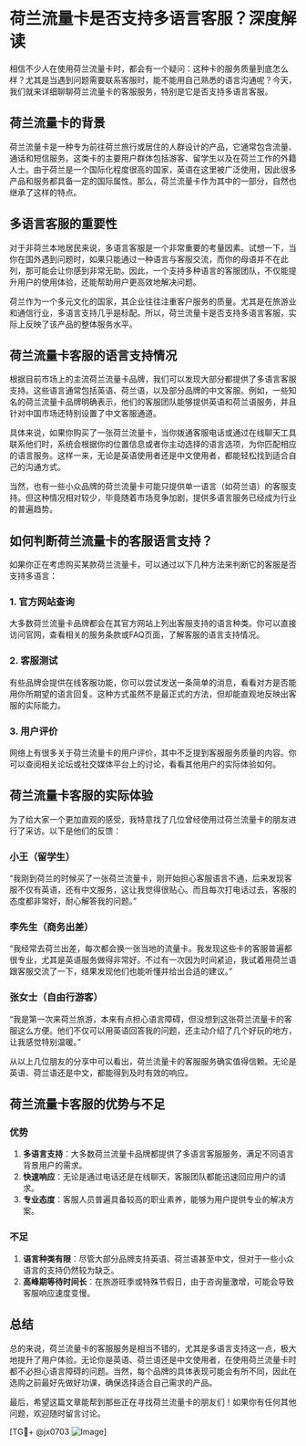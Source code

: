 # 荷兰流量卡是否支持多语言客服？深度解读

相信不少人在使用荷兰流量卡时，都会有一个疑问：这种卡的服务质量到底怎么样？尤其是当遇到问题需要联系客服时，能不能用自己熟悉的语言沟通呢？今天，我们就来详细聊聊荷兰流量卡的客服服务，特别是它是否支持多语言客服。

## 荷兰流量卡的背景

荷兰流量卡是一种专为前往荷兰旅行或居住的人群设计的产品，它通常包含流量、通话和短信服务。这类卡的主要用户群体包括游客、留学生以及在荷兰工作的外籍人士。由于荷兰是一个国际化程度很高的国家，英语在这里被广泛使用，因此很多产品和服务都具备一定的国际属性。那么，荷兰流量卡作为其中的一部分，自然也继承了这样的特点。

## 多语言客服的重要性

对于非荷兰本地居民来说，多语言客服是一个非常重要的考量因素。试想一下，当你在国外遇到问题时，如果只能通过一种语言与客服交流，而你的母语并不在此列，那可能会让你感到非常无助。因此，一个支持多种语言的客服团队，不仅能提升用户的使用体验，还能帮助用户更高效地解决问题。

荷兰作为一个多元文化的国家，其企业往往注重客户服务的质量。尤其是在旅游业和通信行业，多语言支持几乎是标配。所以，荷兰流量卡是否支持多语言客服，实际上反映了该产品的整体服务水平。

## 荷兰流量卡客服的语言支持情况

根据目前市场上的主流荷兰流量卡品牌，我们可以发现大部分都提供了多语言客服支持。这些语言通常包括英语、荷兰语，以及部分品牌的中文客服。例如，一些知名的荷兰流量卡品牌明确表示，他们的客服团队能够提供英语和荷兰语服务，并且针对中国市场还特别设置了中文客服通道。

具体来说，如果你购买了一张荷兰流量卡，当你拨通客服电话或通过在线聊天工具联系他们时，系统会根据你的位置信息或者你主动选择的语言选项，为你匹配相应的语言服务。这样一来，无论是英语使用者还是中文使用者，都能轻松找到适合自己的沟通方式。

当然，也有一些小众品牌的荷兰流量卡可能只提供单一语言（如荷兰语）的客服支持。但这种情况相对较少，毕竟随着市场竞争加剧，提供多语言服务已经成为行业的普遍趋势。

## 如何判断荷兰流量卡的客服语言支持？

如果你正在考虑购买某款荷兰流量卡，可以通过以下几种方法来判断它的客服是否支持多语言：

### 1. 官方网站查询
大多数荷兰流量卡品牌都会在其官方网站上列出客服支持的语言种类。你可以直接访问官网，查看相关的服务条款或FAQ页面，了解客服的语言支持情况。

### 2. 客服测试
有些品牌会提供在线客服功能，你可以尝试发送一条简单的消息，看看对方是否能用你所期望的语言回复。这种方式虽然不是最正式的方法，但却能直观地反映出客服的实际能力。

### 3. 用户评价
网络上有很多关于荷兰流量卡的用户评价，其中不乏提到客服服务质量的内容。你可以查阅相关论坛或社交媒体平台上的讨论，看看其他用户的实际体验如何。

## 荷兰流量卡客服的实际体验

为了给大家一个更加直观的感受，我特意找了几位曾经使用过荷兰流量卡的朋友进行了采访。以下是他们的反馈：

### 小王（留学生）
“我刚到荷兰的时候买了一张荷兰流量卡，刚开始担心客服语言不通，后来发现客服不仅有英语，还有中文服务，这让我觉得很贴心。而且每次打电话过去，客服的态度都非常好，耐心解答我的问题。”

### 李先生（商务出差）
“我经常去荷兰出差，每次都会换一张当地的流量卡。我发现这些卡的客服普遍都很专业，尤其是英语服务做得非常好。不过有一次因为时间紧迫，我试着用荷兰语跟客服交流了一下，结果发现他们也能听懂并给出合适的建议。”

### 张女士（自由行游客）
“我是第一次来荷兰旅游，本来有点担心语言障碍，但没想到这张荷兰流量卡的客服这么方便。他们不仅可以用英语回答我的问题，还主动介绍了几个好玩的地方，让我感觉特别温暖。”

从以上几位朋友的分享中可以看出，荷兰流量卡的客服服务确实值得信赖。无论是英语、荷兰语还是中文，都能得到及时有效的响应。

## 荷兰流量卡客服的优势与不足

### 优势
1. **多语言支持**：大多数荷兰流量卡品牌都提供了多语言客服服务，满足不同语言背景用户的需求。
2. **快速响应**：无论是通过电话还是在线聊天，客服团队都能迅速回应用户的请求。
3. **专业态度**：客服人员普遍具备较高的职业素养，能够为用户提供专业的解决方案。

### 不足
1. **语言种类有限**：尽管大部分品牌支持英语、荷兰语甚至中文，但对于一些小众语言的支持仍然较为缺乏。
2. **高峰期等待时间长**：在旅游旺季或特殊节假日，由于咨询量激增，可能会导致客服响应速度变慢。

## 总结

总的来说，荷兰流量卡的客服服务是相当不错的，尤其是多语言支持这一点，极大地提升了用户体验。无论你是英语、荷兰语还是中文使用者，在使用荷兰流量卡时都不必担心语言障碍的问题。当然，每个品牌的具体表现可能会有所不同，因此在选购之前最好先做好功课，确保选择适合自己需求的产品。

最后，希望这篇文章能帮到那些正在寻找荷兰流量卡的朋友们！如果你有任何其他问题，欢迎随时留言讨论。

[TG💪+ @jx0703 ![Image](https://github.com/user-attachments/assets/dbca1d08-cadb-493c-b0ec-ad6f7a83f270)]